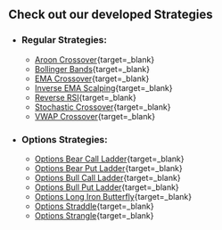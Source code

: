 
## Check out our developed Strategies

- ### Regular Strategies:
    - [Aroon Crossover](aroon_crossover.md){target=_blank}
    - [Bollinger Bands](bollinger_bands.md){target=_blank}
    - [EMA Crossover](ema_crossover.md){target=_blank}
    - [Inverse EMA Scalping](inverse_ema_scalping.md){target=_blank}
    - [Reverse RSI](reverse_rsi.md){target=_blank}
    - [Stochastic Crossover](stochastic_crossover.md){target=_blank}
    - [VWAP Crossover](vwap_crossover.md){target=_blank}

- ### Options Strategies:
    - [Options Bear Call Ladder](options_bear_call_ladder.md){target=_blank}
    - [Options Bear Put Ladder](options_bear_put_ladder.md){target=_blank}
    - [Options Bull Call Ladder](options_bull_call_ladder.md){target=_blank}
    - [Options Bull Put Ladder](options_bull_put_ladder.md){target=_blank}
    - [Options Long Iron Butterfly](options_long_iron_butterfly.md){target=_blank}
    - [Options Straddle](options_straddle.md){target=_blank}
    - [Options Strangle](options_strangle.md){target=_blank}


